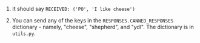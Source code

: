 1. It should say `RECEIVED: ('PO', 'I like cheese')`

2. You can send any of the keys in the `RESPONSES.CANNED_RESPONSES` dictionary - namely, "cheese", "shepherd", and "ydl". The dictionary is in `utils.py`.
